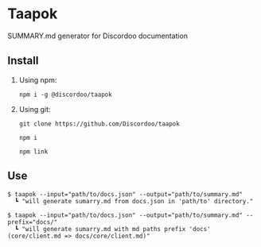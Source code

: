 Taapok
=
SUMMARY.md generator for Discordoo documentation

Install
-
1. Using npm:

   `npm i -g @discordoo/taapok`

2. Using git:
   
   `git clone https://github.com/Discordoo/taapok`
   
   `npm i`

   `npm link`

Use
-
```shell
$ taapok --input="path/to/docs.json" --output="path/to/summary.md"
  ┗ "will generate sumarry.md from docs.json in 'path/to' directory."
  
$ taapok --input="path/to/docs.json" --output="path/to/summary.md" --prefix="docs/"
  ┗ "will generate sumarry.md with md paths prefix 'docs' (core/client.md => docs/core/client.md)"
```
